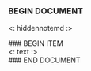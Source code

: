### BEGIN DOCUMENT
<: hiddennotemd :>

<div class="cards-3col">
### BEGIN ITEM
<div class="card2up">
<: text :>
</div>
### END DOCUMENT
</div>
